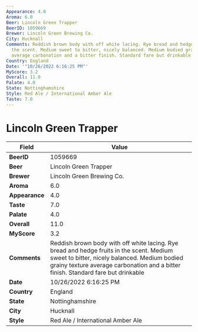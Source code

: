 ```yaml
---
Appearance: 4.0
Aroma: 6.0
Beer: Lincoln Green Trapper
BeerID: 1059669
Brewer: Lincoln Green Brewing Co.
City: Hucknall
Comments: Reddish brown body with off white lacing. Rye bread and hedge fruits in
  the scent. Medium sweet to bitter, nicely balanced. Medium bodied grainy texture
  average carbonation and a bitter finish. Standard fare but drinkable
Country: England
Date: '"10/26/2022 6:16:25 PM"'
MyScore: 3.2
Overall: 11.0
Palate: 4.0
State: Nottinghamshire
Style: Red Ale / International Amber Ale
Taste: 7.0
---
```


# Lincoln Green Trapper

| Field         | Value |
|---------------|-------|
| **BeerID** | 1059669 |
| **Beer** | Lincoln Green Trapper |
| **Brewer** | Lincoln Green Brewing Co. |
| **Aroma** | 6.0 |
| **Appearance** | 4.0 |
| **Taste** | 7.0 |
| **Palate** | 4.0 |
| **Overall** | 11.0 |
| **MyScore** | 3.2 |
| **Comments** | Reddish brown body with off white lacing. Rye bread and hedge fruits in the scent. Medium sweet to bitter, nicely balanced. Medium bodied grainy texture average carbonation and a bitter finish. Standard fare but drinkable |
| **Date** | 10/26/2022 6:16:25 PM |
| **Country** | England |
| **State** | Nottinghamshire |
| **City** | Hucknall |
| **Style** | Red Ale / International Amber Ale |

